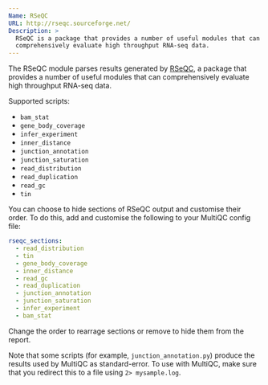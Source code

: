 ```yaml
---
Name: RSeQC
URL: http://rseqc.sourceforge.net/
Description: >
  RSeQC is a package that provides a number of useful modules that can
  comprehensively evaluate high throughput RNA-seq data.
---
```


The RSeQC module parses results generated by
[RSeQC](http://rseqc.sourceforge.net/),
a package that provides a number of useful modules that can
comprehensively evaluate high throughput RNA-seq data.

Supported scripts:

- `bam_stat`
- `gene_body_coverage`
- `infer_experiment`
- `inner_distance`
- `junction_annotation`
- `junction_saturation`
- `read_distribution`
- `read_duplication`
- `read_gc`
- `tin`

You can choose to hide sections of RSeQC output and customise their order.
To do this, add and customise the following to your MultiQC config file:

```yaml
rseqc_sections:
  - read_distribution
  - tin
  - gene_body_coverage
  - inner_distance
  - read_gc
  - read_duplication
  - junction_annotation
  - junction_saturation
  - infer_experiment
  - bam_stat
```

Change the order to rearrage sections or remove to hide them from the report.

Note that some scripts (for example, `junction_annotation.py`) produce the results used by MultiQC as standard-error.
To use with MultiQC, make sure that you redirect this to a file using `2> mysample.log`.
